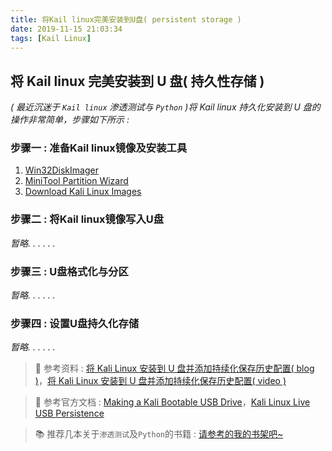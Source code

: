 ```yaml
---
title: 将Kail linux完美安装到U盘( persistent storage )
date: 2019-11-15 21:03:34
tags: [Kail Linux]
---
```


## 将 Kail linux 完美安装到 U 盘( 持久性存储 )
*( 最近沉迷于 `Kail linux` 渗透测试与 `Python` )将 Kail linux 持久化安装到 U 盘的操作非常简单，步骤如下所示 :*


### 步骤一 : 准备Kail linux镜像及安装工具
1. [Win32DiskImager](https://sourceforge.net/projects/win32diskimager/)
2. [MiniTool Partition Wizard](https://minitool-partition-wizard.en.softonic.com/)
3. [Download Kali Linux Images](https://www.kali.org/downloads/)


### 步骤二 : 将Kail linux镜像写入U盘
*暂略. . . . . .*


### 步骤三 : U盘格式化与分区
*暂略. . . . . .*


### 步骤四 : 设置U盘持久化存储
*暂略. . . . . .*



> 🙏 参考资料 : [将 Kali Linux 安装到 U 盘并添加持续化保存历史配置( blog )](https://www.jianshu.com/p/451c22bd2c0e)，[将 Kali Linux 安装到 U 盘并添加持续化保存历史配置( video )](https://www.bilibili.com/video/av44495402)

> 🙏 参考官方文档 : [Making a Kali Bootable USB Drive](https://docs.kali.org/downloading/kali-linux-live-usb-install)，[Kali Linux Live USB Persistence](https://docs.kali.org/downloading/kali-linux-live-usb-persistence)

> 📚 推荐几本关于`渗透测试`及`Python`的书籍 : [请参考的我的书架吧~](https://github.com/YUbuntu0109/YUbuntu0109.github.io/projects/3)
